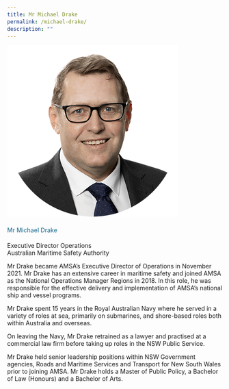 ```yaml
---
title: Mr Michael Drake
permalink: /michael-drake/
description: ""
---
```

<div class="row">
<div class="col is-3">
<img src="/images/Speakers_23/Session1p1/michael drake.png">
</div>
<div class="col is-9 speaker-details">
<h4>Mr Michael Drake</h4>
<p>Executive Director Operations<br>Australian Maritime Safety Authority  <br>
</p>
<p>Mr Drake became AMSA’s Executive Director of Operations in November 2021. Mr Drake has an extensive career in maritime safety and joined AMSA as the National Operations Manager Regions in 2018. In this role, he was responsible for the effective delivery and implementation of AMSA’s national ship and vessel programs.</p>
<p>Mr Drake spent 15 years in the Royal Australian Navy where he served in a variety of roles at sea, primarily on submarines, and shore-based roles both within Australia and overseas.</p>
<p>On leaving the Navy, Mr Drake retrained as a lawyer and practised at a commercial law firm before taking up roles in the NSW Public Service.</p>
<p>
Mr Drake held senior leadership positions within NSW Government agencies, Roads and Maritime Services and Transport for New South Wales prior to joining AMSA. Mr Drake holds a Master of Public Policy, a Bachelor of Law (Honours) and a Bachelor of Arts.</p>
</div>
</div>



<style type="text/css"> 
    .is-left{
      text-align: left;
    }
    h4{
      font-weight: 500; 
      color: #337B9A !important;
    }
     .speaker-details p { text-align: justified; }
  </style>